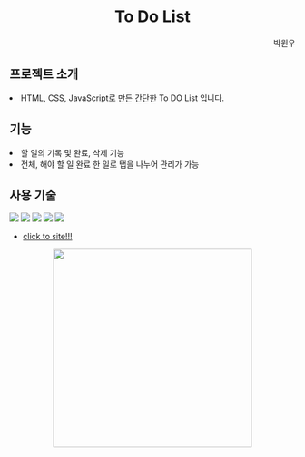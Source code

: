 <h1 align="center">To Do List</h1>

<div align="end">박원우</div>

<h2>프로젝트 소개</h2>

<li>HTML, CSS, JavaScript로 만든 간단한 To DO List 입니다.  </li>

<h2>기능</h2>
  <li>할 일의 기록 및 완료, 삭제 기능</li>
  <li>전체, 해야 할 일 완료 한 일로 탭을 나누어 관리가 가능 </li>

<h2>사용 기술</h2>

<p style="pointer-events: none;">
  <img src="https://img.shields.io/badge/html5-F05032?style=for-the-badge&logo=html5&logoColor=white">
  <img src="https://img.shields.io/badge/css-1572B6?style=for-the-badge&logo=css3&logoColor=white">
  <img src="https://img.shields.io/badge/javascript-F7DF1E?style=for-the-badge&logo=javascript&logoColor=black">
  <img src="https://img.shields.io/badge/netlify-00C7B7?style=for-the-badge&logo=netlify&logoColor=white">
  <img src="https://img.shields.io/badge/github-181717?style=for-the-badge&logo=github&logoColor=white">
</p>

- [click to site!!!](https://pwwtodoapp.netlify.app)

<div align="center"><img src="https://github.com/user-attachments/assets/3be4e8e7-eead-4911-978d-2df8210887fb" height="350"></div>
